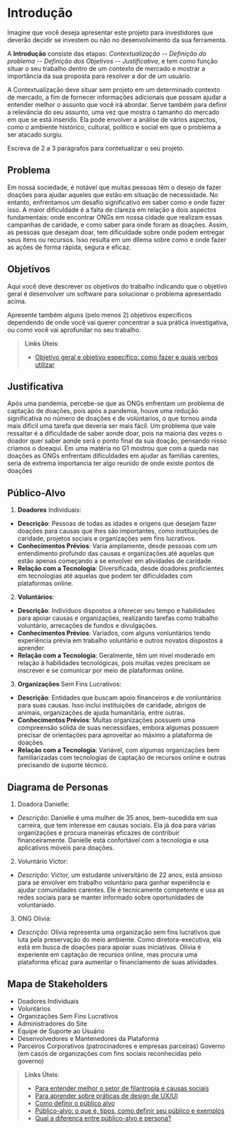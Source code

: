 # Introdução

Imagine que você deseja apresentar este projeto para investidores que deverão decidir se investem ou não no desenvolvimento da sua ferramenta.

A **Introdução** consiste das etapas: *Contextualização -- Definição do problema -- Definição dos Objetivos -- Justificativa*, e tem como função situar o seu trabalho dentro de um contexto de mercado e mostrar a importância da sua proposta para resolver a dor de um usuário.


A Contextualização deve situar sem projeto em um determinado contexto de mercado, a fim de fornecer informações adicionais que possam ajudar a entender melhor o assunto que você irá abordar. Serve também para definir a relevância do seu assunto, uma vez que mostra o tamanho do mercado em que se está inserido. Ela pode envolver a análise de vários aspectos, como o ambiente histórico, cultural, político e social em que o problema a ser atacado surgiu.

Escreva de 2 a 3 parágrafos para contetualizar o seu projeto.

## Problema

Em nossa sociedade, é notável que muitas pessoas têm o desejo de fazer doações para ajudar aqueles que estão em situação de necessidade. No entanto, enfrentamos um desafio significativo em saber como e onde fazer isso. A maior dificuldade é a falta de clareza em relação a dois aspectos fundamentais: onde encontrar ONGs em nossa cidade que realizam essas campanhas de caridade, e como saber para onde foram as doações. Assim, as pessoas que desejam doar, tem dificuldade sobre onde podem entregar seus itens ou recursos. Isso resulta em um dilema sobre como e onde fazer as ações de forma rápida, segura e eficaz.


## Objetivos

Aqui você deve descrever os objetivos do trabalho indicando que o objetivo geral é desenvolver um software para solucionar o problema apresentado acima. 

Apresente também alguns (pelo menos 2) objetivos específicos dependendo de onde você vai querer concentrar a sua prática investigativa, ou como você vai aprofundar no seu trabalho.
 
> **Links Úteis**:
> - [Objetivo geral e objetivo específico: como fazer e quais verbos utilizar](https://blog.mettzer.com/diferenca-entre-objetivo-geral-e-objetivo-especifico/)

## Justificativa

Após uma pandemia, percebe-se que as ONGs enfrentam um problema de captação de doações, pois após a pandemia, houve uma redução significativa no número de doações e de volúntarios, o que tornou ainda mais dificil uma tarefa que deveria ser mais fácil.  Um problema que vale ressaltar é a dificuldade de saber aonde doar, pois na maioria das vezes o doador quer saber aonde será o ponto final da sua doação, pensando nisso criamos o doeaqui. 
	Em uma matéria no G1 mostrou que com a queda nas doações as ONGs enfrentam dificuldades em ajudar as familias carentes, seria de extrema importancia ter algo reunido de onde existe pontos de doações


## Público-Alvo

1. **Doadores** Individuais: 
- **Descrição**: Pessoas de todas as idades e origens que desejam fazer doações para causas que lhes são importantes, como instituições de caridade, projetos sociais e organizações sem fins lucrativos.
- **Conhecimentos Prévios**: Varia amplamente, desde pessoas com um entendimento profundo das causas e organizações até aquelas que estão apenas começando a se envolver em atividades de caridade.
- **Relação com a Tecnologia**: Diversificada, desde doadores proficientes em tecnologias até aquelas que podem ter dificuldades com plataformas online.

2. **Voluntários**: 
- **Descrição**: Indivíduos dispostos a oferecer seu tempo e habilidades para apoiar causas e organizações, realizando tarefas como trabalho voluntário, arrecações de fundos e divulgações.
- **Conhecimentos Prévios**: Variados, com alguns vonluntários tendo experiência prévia em trabalho voluntário e outros novatos dispostos a aprender.
- **Relação com a Tecnologia**: Geralmente, têm um nível moderado em relação à habilidades tecnológicas, pois muitas vezes precisam se inscrever e se comunicar por meio de plataformas online.

3. **Organizações** Sem Fins Lucrativos:
- **Descrição**: Entidades que buscam apoio financeiros e de vonluntários para suas causas. Isso inclui instituições de caridade, abrigos de animais, organizações de ajuda humanitária, entre outras. 
- **Conhecimentos Prévios**: Muitas organizações possuem uma compreensão sólida de suas necessidaes, embora algumas possuem precisar de orientações para aproveitar ao máximo a plataforma de doações.
- **Relação com a Tecnologia**: Variável, com algumas organizações bem familiarizadas com tecnologias de captação de recursos online e outras precisando de suporte técnico.

## Diagrama de Personas 
1. Doadora Danielle:
- *Descrição*: Danielle é uma mulher de 35 anos, bem-sucedida em sua carreira, que tem interesse em causas sociais. Ela já doa para várias organizações e procura maneiras eficazes de contribuir financeiramente. Danielle está confortável com a tecnologia e usa aplicativos móveis para doações.

2. Voluntário Victor:
- *Descrição*: Victor, um estudante universitário de 22 anos, está ansioso para se envolver em trabalho voluntário para ganhar experiência e ajudar comunidades carentes. Ele é tecnicamente competente e usa as redes sociais para se manter informado sobre oportunidades de voluntariado.

3. ONG Olivia: 
- *Descrição*: Olivia representa uma organização sem fins lucrativos que luta pela preservação do meio ambiente. Como diretora-executiva, ela está em busca de doações para apoiar suas iniciativas. Olivia é experiente em captação de recursos online, mas procura uma plataforma eficaz para aumentar o financiamento de suas atividades.

## Mapa de Stakeholders
- Doadores Individuais
- Voluntários
- Organizações Sem Fins Lucrativos
- Administradores do Site
- Equipe de Suporte ao Usuário
- Desenvolvedores e Mantenedores da Plataforma
- Parceiros Corporativos (patrocinadores e empresas parceiras) Governo (em casos de organizações com fins sociais reconhecidas pelo governo)

> **Links Úteis**: 
> - [Para entender melhor o setor de filantropia e causas sociais](https://philanthropynewsdigest.org/)
> - [Para aprender sobre práticas de design de UX/UI](https://www.smashingmagazine.com/)
> - [Como definir o público alvo](https://exame.com/pme/5-dicas-essenciais-para-definir-o-publico-alvo-do-seu-negocio/)
> - [Público-alvo: o que é, tipos, como definir seu público e exemplos](https://klickpages.com.br/blog/publico-alvo-o-que-e/)
> - [Qual a diferença entre público-alvo e persona?](https://rockcontent.com/blog/diferenca-publico-alvo-e-persona/)
